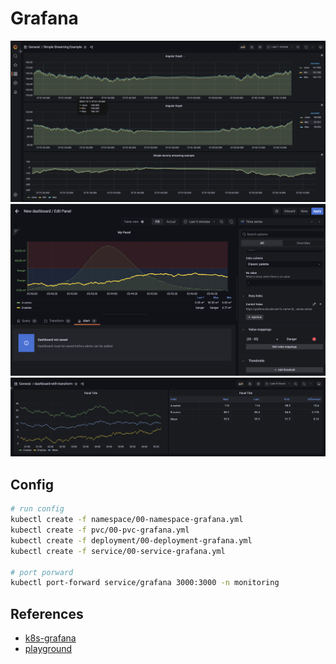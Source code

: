 # Grafana

<img src="./ss/00-db.png">
<img src="./ss/01-graph.png">
<img src="./ss/02-graph-transformation.png">

## Config

```bash
# run config
kubectl create -f namespace/00-namespace-grafana.yml
kubectl create -f pvc/00-pvc-grafana.yml
kubectl create -f deployment/00-deployment-grafana.yml
kubectl create -f service/00-service-grafana.yml

# port porward
kubectl port-forward service/grafana 3000:3000 -n monitoring
```

## References

- [k8s-grafana](https://grafana.com/docs/grafana/latest/setup-grafana/installation/kubernetes/)
- [playground](https://play.grafana.org/d/000000012/grafana-play-home?orgId=1)

